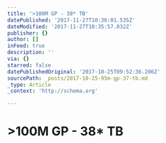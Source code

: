 ```yaml
---
title: '>100M GP - 38* TB'
datePublished: '2017-11-27T10:36:01.535Z'
dateModified: '2017-11-27T10:35:57.032Z'
publisher: {}
author: []
inFeed: true
description: ''
via: {}
starred: false
datePublishedOriginal: '2017-10-25T09:52:36.206Z'
sourcePath: _posts/2017-10-25-95m-gp-37-tb.md
_type: Article
_context: 'http://schema.org'

---
```

# \>100M GP - 38\* TB